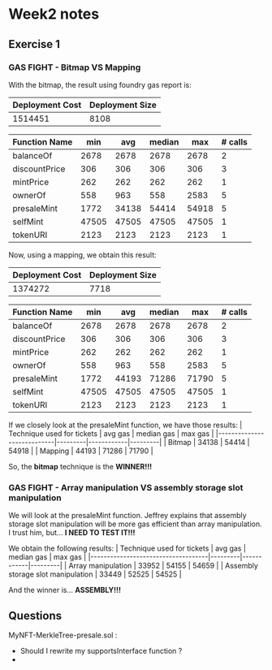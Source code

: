 # Week2 notes
## Exercise 1

### GAS FIGHT - Bitmap VS Mapping

With the bitmap, the result using foundry gas report is:

| Deployment Cost | Deployment Size |
|-----------------|-----------------|
| 1514451         | 8108            |

| Function Name   | min             | avg   | median | max   | # calls |
|-----------------|-----------------|-------|--------|-------|---------|
| balanceOf       | 2678            | 2678  | 2678   | 2678  | 2       |
| discountPrice   | 306             | 306   | 306    | 306   | 3       |
| mintPrice       | 262             | 262   | 262    | 262   | 1       |
| ownerOf         | 558             | 963   | 558    | 2583  | 5       |
| presaleMint     | 1772            | 34138 | 54414  | 54918 | 5       |
| selfMint        | 47505           | 47505 | 47505  | 47505 | 1       |
| tokenURI        | 2123            | 2123  | 2123   | 2123  | 1       |



Now, using a mapping, we obtain this result:



| Deployment Cost | Deployment Size |
|-----------------|-----------------|
| 1374272         | 7718            |

| Function Name   | min             | avg   | median | max   | # calls |
|-----------------|-----------------|-------|--------|-------|---------|
| balanceOf       | 2678            | 2678  | 2678   | 2678  | 2       |
| discountPrice   | 306             | 306   | 306    | 306   | 3       |
| mintPrice       | 262             | 262   | 262    | 262   | 1       |
| ownerOf         | 558             | 963   | 558    | 2583  | 5       |
| presaleMint     | 1772            | 44193 | 71286  | 71790 | 5       |
| selfMint        | 47505           | 47505 | 47505  | 47505 | 1       |
| tokenURI        | 2123            | 2123  | 2123   | 2123  | 1       |


If we closely look at the presaleMint function, we have those results:
| Technique used for tickets | avg gas | median gas | max gas |
|----------------------------|---------|------------|---------|
| Bitmap                     | 34138   |  54414     | 54918   |
| Mapping                    | 44193   | 71286      | 71790   |

So, the **bitmap** technique is the **WINNER!!!**


### GAS FIGHT - Array manipulation VS assembly storage slot manipulation
We will look at the presaleMint function. Jeffrey explains that assembly storage slot manipulation will be more gas efficient than array manipulation. I trust him, but... **I NEED TO TEST IT!!!**

We obtain the following results:
| Technique used for tickets         | avg gas | median gas | max gas |
|------------------------------------|---------|------------|---------|
| Array manipulation                 | 33952   | 54155      | 54659   |
| Assembly storage slot manipulation | 33449   | 52525      | 54525   |

And the winner is... **ASSEMBLY!!!**



## Questions

MyNFT-MerkleTree-presale.sol :
- Should I rewrite my supportsInterface function ?
- 
